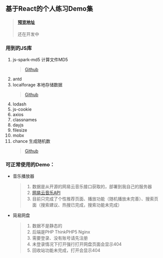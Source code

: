 
## 基于React的个人练习Demo集

> #### [预览地址](http://tool.presstime.cn/)
> 还在开发中

### 用到的JS库
1. js-spark-md5 计算文件MD5
    > [Github](https://github.com/satazor/js-spark-md5)
2. antd
3. localforage 本地存储数据
    > [Github](https://github.com/localForage/localForage)
4. lodash
5. js-cookie
6. axios
7. classnames
8. dayjs
9. filesize
10. mobx
11. chance 生成随机数
    > <a href="https://github.com/chancejs/chancejs" target="_blank">Github</a>

### 可正常使用的Demo：
- 音乐播放器
    > 1. 数据是从开源的网易云音乐接口获取的，部署到我自己的服务器
    > 2. [网易云音乐API](https://github.com/Binaryify/NeteaseCloudMusicApi)
    > 3. 目前只完成了个性推荐页面、播放功能（随机播放未完善）、搜索页面（搜索建议、热搜已完成，搜索功能未完成）
    
- 简易网盘
    > 1. 数据不是静态的
    > 2. 后端是PHP ThinkPHP5 Nginx
    > 2. 需要登录、没有账号请先注册
    > 3. 未登录情况下打开强行打开网盘页面会显示404
    > 4. 回收站功能未完成，打开会显示404
     
